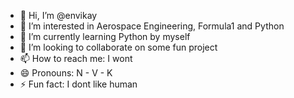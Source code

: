 - 👋 Hi, I’m @envikay
- 👀 I’m interested in Aerospace Engineering, Formula1 and Python
- 🌱 I’m currently learning Python by myself
- 💞️ I’m looking to collaborate on some fun project
- 📫 How to reach me: I wont
- 😄 Pronouns: N - V - K
- ⚡ Fun fact: I dont like human

